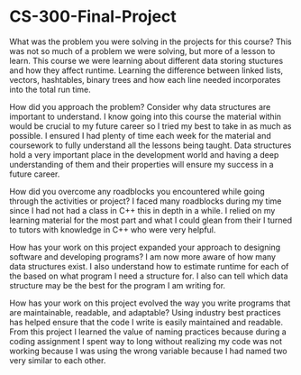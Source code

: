 # CS-300-Final-Project

What was the problem you were solving in the projects for this course?
This was not so much of a problem we were solving, but more of a lesson to learn. This course we were learning about different data storing stuctures and how they affect runtime. Learning the difference between linked lists, vectors, hashtables, binary trees and how each line needed incorporates into the total run time.

How did you approach the problem? Consider why data structures are important to understand.
I know going into this course the material within would be crucial to my future career so I tried my best to take in as much as possible. I ensured I had plenty of time each week for the material and coursework to fully understand all the lessons being taught. Data structures hold a very important place in the development world and having a deep understanding of them and their properties will ensure my success in a future career. 

How did you overcome any roadblocks you encountered while going through the activities or project?
I faced many roadblocks during my time since I had not had a class in C++ this in depth in a while. I relied on my learning material for the most part and what I could glean from their I turned to tutors with knowledge in C++ who were very helpful.

How has your work on this project expanded your approach to designing software and developing programs?
I am now more aware of how many data structures exist. I also understand how to estimate runtime for each of the based on what program I need a structure for. I also can tell which data structure may be the best for the program I am writing for.

How has your work on this project evolved the way you write programs that are maintainable, readable, and adaptable?
Using industry best practices has helped ensure that the code I write is easily maintained and readable. From this project I learned the value of naming practices because during a coding assignment I spent way to long without realizing my code was not working because I was using the wrong variable because I had named two very similar to each other.
